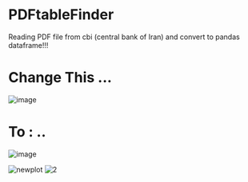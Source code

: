 # PDFtableFinder

Reading PDF file from cbi (central bank of Iran) and convert to pandas dataframe!!! 


# Change This ...
![image](https://user-images.githubusercontent.com/100142624/180642133-55959236-f4f8-4c26-8c00-5d2b7346cab9.png)

# To : ..


![image](https://user-images.githubusercontent.com/100142624/180642166-e2828607-3c9d-4f49-96a9-1073f8ad7d47.png)


![newplot](https://user-images.githubusercontent.com/100142624/180642105-8679c70a-0e08-4c05-8e0c-fca5d988b80a.png)
![2](https://user-images.githubusercontent.com/100142624/180642179-a2d7842f-880c-4e4f-9f0c-8976eb69189f.png)

